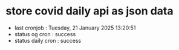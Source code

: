 # store covid daily api as json data

- last cronjob : Tuesday, 21 January 2025 13:20:51
- status og cron : success
- status daily cron : success
      
      